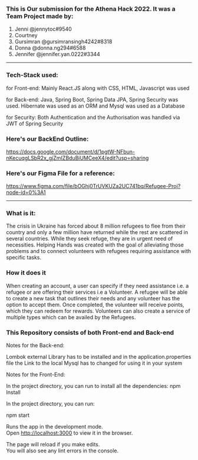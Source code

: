 ### This is Our submission for the Athena Hack 2022. It was a Team Project made by:
1) Jenni       @jennytoc#9540
2) Courtney    
3) Gursimran   @gursimransingh4242#8318
4) Donna       @donna.ng294#6588 
5) Jennifer    @jennifer.yan.0222#3344
__________________________________________________________________________________________________________________________________________________________________
### Tech-Stack used: 
   for Front-end: Mainly React.JS along with CSS, HTML, Javascript was used
   
   for Back-end:  Java, Spring Boot, Spring Data JPA, Spring Security was used. Hibernate was used as an ORM and Mysql was used as a Database
   
   for Security: Both Authentication and the Authorisation was handled via JWT of Spring Security

### Here's our BackEnd Outline:
https://docs.google.com/document/d/1pgtW-NFbun-nKecuqgLSbR2x_gjZmIZBduBiUMCeeX4/edit?usp=sharing


### Here's our Figma File for a reference:
https://www.figma.com/file/bOGhj0TrUVKUZa2UC741bq/Refugee-Proj?node-id=0%3A1
__________________________________________________________________________________________________________________________________________________________________





### What is it:

The crisis in Ukraine has forced about 8 million refugees to flee from their country and only a few million have returned while the rest are scattered in several countries. While they seek refuge, they are in urgent need of necessities. Helping Hands was created with the goal of alleviating those problems and to connect volunteers with refugees requiring assistance with specific tasks.

### How it does it

When creating an account, a user can specify if they need assistance i.e. a refugee or are offering their services i.e a Volunteer. A refugee will be able to create a new task that outlines their needs and any volunteer has the option to accept them. Once completed, the volunteer will receive points, which they can redeem for rewards.
Volunteers can also create a service of multiple types which can be availed by the Refugees.




### This Repository consists of both Front-end and Back-end

Notes for the Back-end:

Lombok external Library has to be installed
and in the application.properties file the Link to the local Mysql has to changed for using it in your system


Notes for the Front-End:

In the project directory, you can run to install all the dependencies:
 npm Install

In the project directory, you can run:

 npm start

Runs the app in the development mode.\
Open [http://localhost:3000](http://localhost:3000) to view it in the browser.

The page will reload if you make edits.\
You will also see any lint errors in the console.


